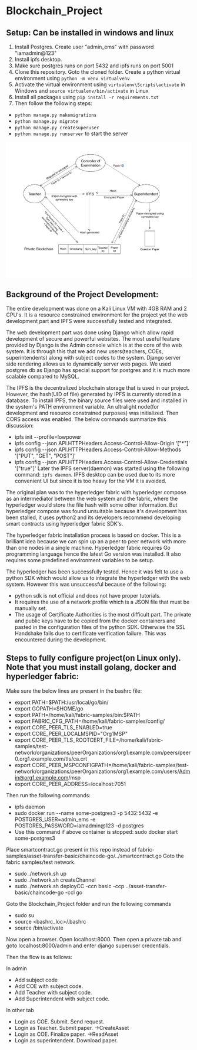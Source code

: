 # Blockchain_Project

## Setup: Can be installed in windows and linux
1. Install Postgres. Create user "admin_ems" with password "iamadmin@123"
2. Install ipfs desktop.
3. Make sure postgres runs on port 5432 and ipfs runs on port 5001
4. Clone this repository. Goto the cloned folder. Create a python virtual environment using `` python -m venv virtualvenv ``
5. Activate the virtual environment using `` virtualenv\Scripts\activate `` in Windows and `` source virtualenv/bin/activate `` in Linux
6. Install all packages using `` pip install -r requirements.txt ``
7. Then follow the following steps:
- ``python manage.py makemigrations``
- ``python manage.py migrate``
- ``python manage.py createsuperuser``
- ``python manage.py runserver`` to start the server

![Image of Flow Chart](https://raw.githubusercontent.com/TXH2020/Blockchain_Project/main/Blockchain_Project.png)

## Background of the Project Development:
The entire development was done on a Kali Linux VM with 4GB RAM and 2 CPU's. It is a resource constrained environment for the project yet the web development part and IPFS were successfully tested and integrated.

The web development part was done using Django which allow rapid development of secure and powerful websites. The most useful feature provided by Django is the Admin console which is at the core of the web system. It is through this that we add new users(teachers, COEs, superintendents) along with subject codes to the system. Django server side rendering allows us to dynamically server web pages.
We used postgres db as Django has special support for postgres and it is much more scalable compared to MySQL.

The IPFS is the decentralized blockchain storage that is used in our project. However, the hash(UID of file) generated by IPFS is currently stored in a database. To install IPFS, the binary source files were used and installed in the system's PATH environment variable. An ultralight node(for development and resource constrained purposes) was initialized. Then CORS access was enabled. The below commands summarize this discussion:
- ipfs init --profile=lowpower
- ipfs config --json API.HTTPHeaders.Access-Control-Allow-Origin '["*"]'
- ipfs config --json API.HTTPHeaders.Access-Control-Allow-Methods '["PUT", "GET", "POST"]'
- ipfs config --json API.HTTPHeaders.Access-Control-Allow-Credentials '["true"]'
Later the IPFS server(daemon) was started using the following command: `` ipfs daemon ``. IPFS desktop can be used due to its more convenient UI but since it is too heavy for the VM it is avoided.

The original plan was to the hyperledger fabric with hyperledger compose as an intermediator between the web system and the fabric, where the hyperledger would store the file hash with some other information. But hyperledger compose was found unsuitable because it's development has been stalled, it uses python2 and its developers recommend developing smart contracts using hyperledger fabric SDK's.

The hyperledger fabric installation process is based on docker. This is a brilliant idea because we can spin up an a peer to peer network with more than one nodes in a single machine. Hyperledger fabric requires Go programming language hence the latest Go version was installed. It also requires some predefined environment variables to be setup.

The hyperledger has been successfully tested. Hence it was felt to use a python SDK which would allow us to integrate the hyperledger with the web system. However this was unsuccessful because of the following:
- python sdk is not official and does not have proper tutorials.
- It requires the use of a network profile which is a JSON file that must be manually set.
- The usage of Certificate Authorities is the most difficult part. The private and public keys have to be copied from the docker containers and pasted in the configuration files of the python SDK. Otherwise the SSL Handshake fails due to certificate verification failure. This was encountered during the development.

## Steps to fully configure project(on Linux only). Note that you must install golang, docker and hyperledger fabric:

Make sure the below lines are present in the bashrc file:
- export PATH=$PATH:/usr/local/go/bin/
- export GOPATH=$HOME/go
- export PATH=/home/kali/fabric-samples/bin:$PATH
- export FABRIC_CFG_PATH=/home/kali/fabric-samples/config/
- export CORE_PEER_TLS_ENABLED=true
- export CORE_PEER_LOCALMSPID="Org1MSP"
- export CORE_PEER_TLS_ROOTCERT_FILE=/home/kali/fabric-samples/test-network/organizations/peerOrganizations/org1.example.com/peers/peer0.org1.example.com/tls/ca.crt
- export CORE_PEER_MSPCONFIGPATH=/home/kali/fabric-samples/test-network/organizations/peerOrganizations/org1.example.com/users/Admin@org1.example.com/msp
- export CORE_PEER_ADDRESS=localhost:7051

Then run the following commands:
- ipfs daemon
- sudo docker run --name some-postgres3 -p 5432:5432 -e POSTGRES_USER=admin_ems -e POSTGRES_PASSWORD=iamadmin@123 -d postgres
- Use this command if above container is stopped: sudo docker start some-postgres3

Place smartcontract.go present in this repo instead of fabric-samples/asset-transfer-basic/chaincode-go/../smartcontract.go
Goto the fabric samples/test network.
- sudo ./network.sh up
- sudo ./network.sh createChannel
- sudo ./network.sh deployCC  -ccn basic -ccp ../asset-transfer-basic/chaincode-go -ccl go

Goto the Blockchain_Project folder and run the following commands
- sudo su
- source <bashrc_loc>/.bashrc
- source <virtualenv>/bin/activate

Now open a browser. Open localhost:8000. Then open a private tab and goto localhost:8000/admin and enter django superuser credentials.

Then the flow is as follows:

In admin
- Add subject code
- Add COE with subject code.
- Add Teacher with subject code.
- Add Superintendent with subject code.

In other tab
- Login as COE. Submit. Send request.
- Login as Teacher. Submit paper.  ->CreateAsset
- Login as COE. Finalize paper.    ->ReadAsset
- Login as superintendent. Download paper.

